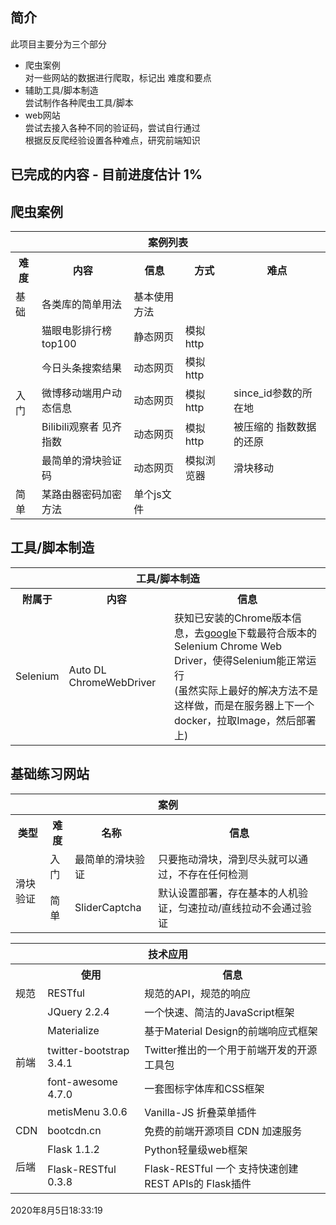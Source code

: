 ## 简介  
此项目主要分为三个部分  
* 爬虫案例  
对一些网站的数据进行爬取，标记出 难度和要点  
* 辅助工具/脚本制造  
尝试制作各种爬虫工具/脚本  
* web网站  
尝试去接入各种不同的验证码，尝试自行通过  
根据反反爬经验设置各种难点，研究前端知识  


## 已完成的内容 - 目前进度估计 1%

## 爬虫案例  
<table>
    <tr><th colspan="5">案例列表</th></tr>
    <tr>
        <th>难度</th>
        <th>内容</th>
        <th>信息</th>
        <th>方式</th>
        <th>难点</th>
    </tr>
    <tr>
        <td>基础</td>
        <td>各类库的简单用法</td>
        <td>基本使用方法</td>
        <td></td>
        <td></td>
    </tr>
    <tr>
        <td rowspan="5">入门</td>
        <td>猫眼电影排行榜top100</td>
        <td>静态网页</td>
        <td>模拟http</td>
        <td></td>
    </tr>
    <tr>
        <td>今日头条搜索结果</td>
        <td>动态网页</td>
        <td>模拟http</td>
        <td></td>
    </tr>
    <tr>
        <td>微博移动端用户动态信息</td>
        <td>动态网页</td>
        <td>模拟http</td>
        <td>since_id参数的所在地</td>
    </tr>
    <tr>
        <td>Bilibili观察者 见齐指数</td>
        <td>动态网页</td>
        <td>模拟http</td>
        <td>被压缩的 指数数据 的还原</td>
    </tr>
    <tr>
        <td>最简单的滑块验证码</td>
        <td>动态网页</td>
        <td>模拟浏览器</td>
        <td>滑块移动</td>
    </tr>
    <tr>
        <td rowspan="5">简单</td>
        <td>某路由器密码加密方法</td>
        <td>单个js文件</td>
        <td></td>
        <td></td>
    </tr>

</table>

## 工具/脚本制造  
<table>
    <tr><th colspan="4">工具/脚本制造</th></tr>
    <tr>
        <th>附属于</th>
        <th>内容</th>
        <th>信息</th>
    </tr>
    <tr>
        <td>Selenium</td>
        <td>Auto DL ChromeWebDriver</td>
        <td>获知已安装的Chrome版本信息，去<a href="http://chromedriver.storage.googleapis.com/index.html">google</a>下载最符合版本的Selenium Chrome Web Driver，使得Selenium能正常运行<br>(虽然实际上最好的解决方法不是这样做，而是在服务器上下一个docker，拉取Image，然后部署上)</td>
    </tr>
</table>

## 基础练习网站  
<table>
    <th colspan="4">案例</th>
    <tr>
        <th>类型</th>
        <th>难度</th>
        <th>名称</th>
        <th>信息</th>
    </tr>
    <tr>
        <td rowspan="2">滑块验证</td>
        <td>入门</td>
        <td>最简单的滑块验证</td>
        <td>只要拖动滑块，滑到尽头就可以通过，不存在任何检测</td>
    </tr>
    <tr>
        <td>简单</td>
        <td>SliderCaptcha</td>
        <td>默认设置部署，存在基本的人机验证，匀速拉动/直线拉动不会通过验证</td>
    </tr>
</table>

<table>
    <tr><th colspan="4">技术应用</th></tr>
    <tr>
        <th></th>
        <th>使用</th>
        <th>信息</th>
    </tr>
    <tr>
        <td>规范</td>
        <td>RESTful</td>
        <td>规范的API，规范的响应</td>
    </tr>
    <tr>
        <td rowspan="5">前端</td>
        <td>JQuery 2.2.4</td>
        <td>一个快速、简洁的JavaScript框架</td>
    </tr>
    <tr>
        <td>Materialize</td>
        <td>基于Material Design的前端响应式框架</td>
    </tr>
    <tr>
        <td>twitter-bootstrap 3.4.1</td>
        <td>Twitter推出的一个用于前端开发的开源工具包</td>
    </tr>
    <tr>
        <td>font-awesome 4.7.0</td>
        <td>一套图标字体库和CSS框架</td>
    </tr>
    <tr>
        <td>metisMenu 3.0.6</td>
        <td>Vanilla-JS 折叠菜单插件</td>
    </tr>
    <tr>
        <td>CDN</td>
        <td>bootcdn.cn</td>
        <td>免费的前端开源项目 CDN 加速服务</td>
    </tr>
    <tr>
        <td rowspan="4">后端</td>
        <td>Flask 1.1.2</td>
        <td>Python轻量级web框架</td>
    </tr>
    <tr>
        <td>Flask-RESTful 0.3.8</td>
        <td>Flask-RESTful 一个 支持快速创建REST APIs的 Flask插件</td>
    </tr>
</table>

2020年8月5日18:33:19

